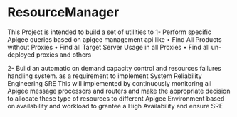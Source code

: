 # ResourceManager
This Project is intended to build a set of utilities to 
1- Perform specific Apigee queries based on apigee management api like 
•	 Find All Products without Proxies 
•	Find all Target Server Usage in all Proxies 
•	 Find all un-deployed proxies 
   and others 
   
2- Build an automatic on demand capacity control and resources failures handling system. as a requirement to implement System Reliability Engineering SRE
This will implemented by continuously monitoring all Apigee message processors and routers and make the appropriate decision to allocate these type of resources to different Apigee Environment based on availability and workload 
to grantee a High Availability and ensure SRE 
